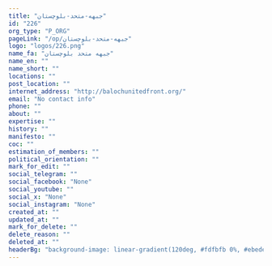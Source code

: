 ```yaml
---
title: "جبهه-متحد-بلوچستان"
id: "226"
org_type: "P_ORG"
pageLink: "/op/جبهه-متحد-بلوچستان"
logo: "logos/226.png"
name_fa: "جبهه متحد بلوچستان"
name_en: ""
name_short: ""
locations: ""
post_location: ""
internet_address: "http://balochunitedfront.org/"
email: "No contact info"
phone: ""
about: ""
expertise: ""
history: ""
manifesto: ""
coc: ""
estimation_of_members: ""
political_orientation: ""
mark_for_edit: ""
social_telegram: ""
social_facebook: "None"
social_youtube: ""
social_x: "None"
social_instagram: "None"
created_at: ""
updated_at: ""
mark_for_delete: ""
delete_reason: ""
deleted_at: ""
headerBg: "background-image: linear-gradient(120deg, #fdfbfb 0%, #ebedee 100%);"
---
```

